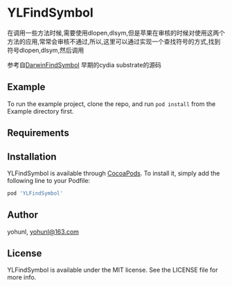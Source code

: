 # YLFindSymbol
在调用一些方法时候,需要使用dlopen,dlsym,但是苹果在审核的时候对使用这两个方法的应用,常常会审核不通过,所以,这里可以通过实现一个查找符号的方式,找到符号dlopen,dlsym,然后调用

参考自[DarwinFindSymbol](https://github.com/r-plus/substrate/blob/master/DarwinFindSymbol.cpp) 早期的cydia substrate的源码


## Example

To run the example project, clone the repo, and run `pod install` from the Example directory first.

## Requirements

## Installation

YLFindSymbol is available through [CocoaPods](https://cocoapods.org). To install
it, simply add the following line to your Podfile:

```ruby
pod 'YLFindSymbol'
```

## Author

yohunl, yohunl@163.com

## License

YLFindSymbol is available under the MIT license. See the LICENSE file for more info.
